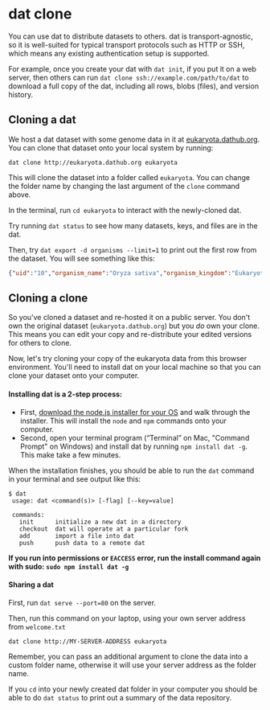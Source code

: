 # dat clone

You can use dat to distribute datasets to others. dat is transport-agnostic, so it is well-suited for typical transport protocols such as HTTP or SSH, which means any existing authentication setup is supported.

For example, once you create your dat with `dat init`, if you put it on a web server, then others can run `dat clone ssh://example.com/path/to/dat` to download a full copy of the dat, including all rows, blobs (files), and version history.

## Cloning a dat

We host a dat dataset with some genome data in it at <a href="http://eukaryota.dathub.org/" target="_blank">eukaryota.dathub.org</a>. You can clone that dataset onto your local system by running:

```
dat clone http://eukaryota.dathub.org eukaryota
```

This will clone the dataset into a folder called `eukaryota`. You can change the folder name by changing the last argument of the `clone` command above.

In the terminal, run `cd eukaryota` to interact with the newly-cloned dat.

Try running `dat status` to see how many datasets, keys, and files are in the dat.

Then, try `dat export -d organisms --limit=1` to print out the first row from the dataset. You will see something like this:

```json
{"uid":"10","organism_name":"Oryza sativa","organism_kingdom":"Eukaryota","organism_group":"","organism_subgroup":"Land Plants","defline":"Oryza sativa overview","projectid":9512,"project_accession":"PRJNA9512","status":"Complete","number_of_chromosomes":"12","number_of_plasmids":"1","number_of_organelles":"2","assembly_name":"Build 4.0","assembly_accession":"GCA_000005425.2","assemblyid":313038,"create_date":"2002/04/04 00:00","options":"","weight":385,"chromosome_assemblies":"5","scaffold_assemblies":"1","sra_genomes":"0","taxid":4530}
```

## Cloning a clone

So you've cloned a dataset and re-hosted it on a public server. You don't own the original dataset (`eukaryota.dathub.org`) but you *do* own your clone. This means you can edit your copy and re-distribute your edited versions for others to clone.

Now, let's try cloning your copy of the eukaryota data from this browser environment.
You'll need to install dat on your local machine so that you can clone your dataset onto your computer.

#### Installing dat is a 2-step process:

- First, <a href="http://nodejs.org" target="_blank">download the node.js installer for your OS</a> and walk through the installer. This will install the `node` and `npm` commands onto your computer.
- Second, open your terminal program (“Terminal” on Mac, "Command Prompt" on Windows) and install dat by running `npm install dat -g`. This make take a few minutes.

When the installation finishes, you should be able to run the `dat` command in your terminal and see output like this:
```
$ dat
 usage: dat <command(s)> [-flag] [--key=value]

 commands:
   init      initialize a new dat in a directory
   checkout  dat will operate at a particular fork
   add       import a file into dat
   push      push data to a remote dat
 ```

**If you run into permissions or `EACCESS` error, run the install command again with sudo: `sudo npm install dat -g`**


#### Sharing a dat

First, run `dat serve --port=80` on the server.

Then, run this command on your laptop, using your own server address from `welcome.txt`

```
dat clone http://MY-SERVER-ADDRESS eukaryota
```

Remember, you can pass an additional argument to clone the data into a custom folder name, otherwise it will use your server address as the folder name.

If you `cd` into your newly created dat folder in your computer you should be able to do `dat status` to print out a summary of the data repository.
